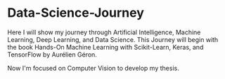 # Data-Science-Journey
Here I will show my journey through Artificial Intelligence, Machine Learning, Deep Learning, and Data Science.
This Journey will begin with the book Hands-On Machine Learning with Scikit-Learn, Keras, and TensorFlow by Aurélien Géron. 

Now I'm focused on Computer Vision to develop my thesis. 
